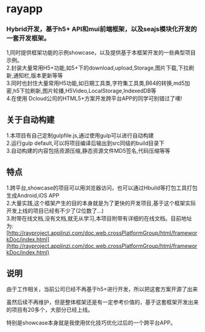 # rayapp

### Hybrid开发，基于h5+ API和mui前端框架，以及seajs模块化开发的一套开发框架。

1,同时提供框架功能的示例showcase，以及提供基于本框架开发的一些典型项目示例。  <br />
2.封装大量常用H5+功能,如5+下的download,upload,Storage,图片下载,下拉刷新,通知栏,版本更新等等  <br />
3.同时也封住大量常用H5功能,如日期工具类,字符集工具类,B64的转换,md5加密,h5下拉刷新,图片轮播,H5Video,LocalStorage,IndexedDB等  <br />
4.在使用 Dcloud公司的HTML5+方案开发跨平台APP的同学可别错过了噢!  <br />

## 关于自动构建

1.本项目有自己定制gulpfile.js,通过使用gulp可以进行自动构建  <br />
2.运行gulp default,可以将项目编译后输出到src同级的build目录下  <br />
3.自动构建的内容包括资源压缩,静态资源文件MD5签名,代码压缩等等  <br />


## 特点

1.跨平台,showcase的项目可以用浏览器访问，也可以通过Hbuild等打包工具打包生成Android,iOS APP  <br />
2.大量实践,这个框架产生的目的本身就是为了更快的开发项目,基于这个框架实际开发上线的项目已经有不少了(2位数了...)  <br />
3.附带在线文档,没有文档,就无从学习,本项目附带有详细的在线文档。目前地址为:
[http://rayproject.applinzi.com/doc.web.crossPlatformGroup/html/frameworkDoc/index.html](http://rayproject.applinzi.com/doc.web.crossPlatformGroup/html/frameworkDoc/index.html)


## 说明
由于工作相关，当前公司已经不再基于h5+进行开发，所以把这套方案开源了出来

虽然后续不再维护，但是整体框架还是有一定参考价值的，基于这套框架开发出来的项目有20多个，大部分已经上线。

特别是showcase本身就是我使用优化技巧优化过后的一个跨平台APP。